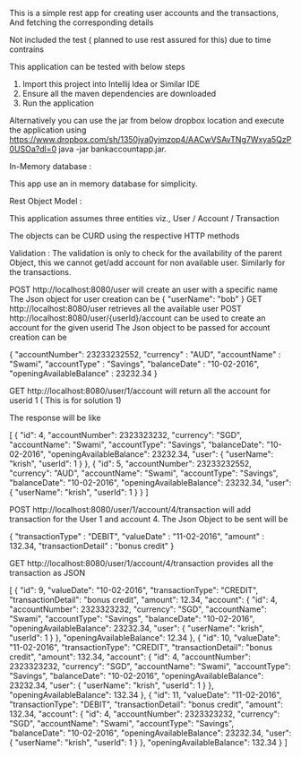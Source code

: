 This is a simple rest app for creating user accounts and the transactions, And fetching the corresponding details

Not included the test ( planned to use rest assured for this) due to time contrains

This application can be tested with below steps

1. Import this project into Intellij Idea or Similar IDE
2. Ensure all the maven dependencies are downloaded
3. Run the application

Alternatively you can use the jar from below dropbox location and execute the application using 
https://www.dropbox.com/sh/1350jya0yjmzop4/AACwVSAvTNg7Wxya5QzP0USOa?dl=0
java -jar bankaccountapp.jar.

In-Memory database :

This app use an in memory database for simplicity. 

Rest Object Model :

This application assumes three entities viz., User / Account / Transaction

The objects can be CURD using the respective HTTP methods

Validation : The validation is only to check for the availability of the parent Object, this we cannot get/add account
for non available user. Similarly for the transactions.


POST http://localhost:8080/user will create an user with a specific name
The Json object for user creation can be 
{
	"userName": "bob"
}
GET http://localhost:8080/user retrieves all the available user
POST http://localhost:8080/user/{userId}/account can be used to create an account for the given userid
The Json object to be passed for account creation can be 

{
	"accountNumber": 23233232552,
	"currency" : "AUD",
	"accountName" : "Swami",
	"accountType" : "Savings",
	"balanceDate" : "10-02-2016",
	"openingAvailableBalance" : 23232.34
}

GET http://localhost:8080/user/1/account will return all the account for userid 1 ( This is for solution 1)

The response will be like 

[
    {
        "id": 4,
        "accountNumber": 2323323232,
        "currency": "SGD",
        "accountName": "Swami",
        "accountType": "Savings",
        "balanceDate": "10-02-2016",
        "openingAvailableBalance": 23232.34,
        "user": {
            "userName": "krish",
            "userId": 1
        }
    },
    {
        "id": 5,
        "accountNumber": 23233232552,
        "currency": "AUD",
        "accountName": "Swami",
        "accountType": "Savings",
        "balanceDate": "10-02-2016",
        "openingAvailableBalance": 23232.34,
        "user": {
            "userName": "krish",
            "userId": 1
        }
    }
]


POST http://localhost:8080/user/1/account/4/transaction will add transaction for the User 1 and account 4. 
The Json Object to be sent will be 

{
	"transactionType" : "DEBIT",
	"valueDate" : "11-02-2016",
	"amount" : 132.34,
	"transactionDetail" : "bonus credit"
}

GET http://localhost:8080/user/1/account/4/transaction provides all the transaction as JSON

[
    {
        "id": 9,
        "valueDate": "10-02-2016",
        "transactionType": "CREDIT",
        "transactionDetail": "bonus credit",
        "amount": 12.34,
        "account": {
            "id": 4,
            "accountNumber": 2323323232,
            "currency": "SGD",
            "accountName": "Swami",
            "accountType": "Savings",
            "balanceDate": "10-02-2016",
            "openingAvailableBalance": 23232.34,
            "user": {
                "userName": "krish",
                "userId": 1
            }
        },
        "openingAvailableBalance": 12.34
    },
    {
        "id": 10,
        "valueDate": "11-02-2016",
        "transactionType": "CREDIT",
        "transactionDetail": "bonus credit",
        "amount": 132.34,
        "account": {
            "id": 4,
            "accountNumber": 2323323232,
            "currency": "SGD",
            "accountName": "Swami",
            "accountType": "Savings",
            "balanceDate": "10-02-2016",
            "openingAvailableBalance": 23232.34,
            "user": {
                "userName": "krish",
                "userId": 1
            }
        },
        "openingAvailableBalance": 132.34
    },
    {
        "id": 11,
        "valueDate": "11-02-2016",
        "transactionType": "DEBIT",
        "transactionDetail": "bonus credit",
        "amount": 132.34,
        "account": {
            "id": 4,
            "accountNumber": 2323323232,
            "currency": "SGD",
            "accountName": "Swami",
            "accountType": "Savings",
            "balanceDate": "10-02-2016",
            "openingAvailableBalance": 23232.34,
            "user": {
                "userName": "krish",
                "userId": 1
            }
        },
        "openingAvailableBalance": 132.34
    }
]



